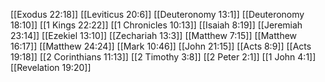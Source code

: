 [[Exodus 22:18]]
[[Leviticus 20:6]]
[[Deuteronomy 13:1]]
[[Deuteronomy 18:10]]
[[1 Kings 22:22]]
[[1 Chronicles 10:13]]
[[Isaiah 8:19]]
[[Jeremiah 23:14]]
[[Ezekiel 13:10]]
[[Zechariah 13:3]]
[[Matthew 7:15]]
[[Matthew 16:17]]
[[Matthew 24:24]]
[[Mark 10:46]]
[[John 21:15]]
[[Acts 8:9]]
[[Acts 19:18]]
[[2 Corinthians 11:13]]
[[2 Timothy 3:8]]
[[2 Peter 2:1]]
[[1 John 4:1]]
[[Revelation 19:20]]
